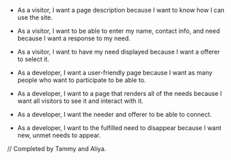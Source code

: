 - As a visitor, I want a page description because I want to know how I can use the site.

- As a visitor, I want to be able to enter my name, contact info, and need because I want a response to my need.

- As a visitor, I want to have my need displayed because I want a offerer to select it.

- As a developer, I want a user-friendly page because I want as many people who want to participate to be able to.

- As a developer, I want to a page that renders all of the needs because I want all visitors to see it and interact with it.

- As a developer, I want the needer and offerer to be able to connect.

- As a developer, I want to the fulfilled need to disappear because I want new, unmet needs to appear.

// Completed by Tammy and Aliya.
